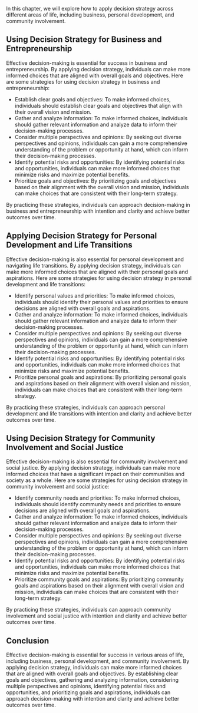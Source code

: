 
In this chapter, we will explore how to apply decision strategy across different areas of life, including business, personal development, and community involvement.

Using Decision Strategy for Business and Entrepreneurship
---------------------------------------------------------

Effective decision-making is essential for success in business and entrepreneurship. By applying decision strategy, individuals can make more informed choices that are aligned with overall goals and objectives. Here are some strategies for using decision strategy in business and entrepreneurship:

* Establish clear goals and objectives: To make informed choices, individuals should establish clear goals and objectives that align with their overall vision and mission.
* Gather and analyze information: To make informed choices, individuals should gather relevant information and analyze data to inform their decision-making processes.
* Consider multiple perspectives and opinions: By seeking out diverse perspectives and opinions, individuals can gain a more comprehensive understanding of the problem or opportunity at hand, which can inform their decision-making processes.
* Identify potential risks and opportunities: By identifying potential risks and opportunities, individuals can make more informed choices that minimize risks and maximize potential benefits.
* Prioritize goals and objectives: By prioritizing goals and objectives based on their alignment with the overall vision and mission, individuals can make choices that are consistent with their long-term strategy.

By practicing these strategies, individuals can approach decision-making in business and entrepreneurship with intention and clarity and achieve better outcomes over time.

Applying Decision Strategy for Personal Development and Life Transitions
------------------------------------------------------------------------

Effective decision-making is also essential for personal development and navigating life transitions. By applying decision strategy, individuals can make more informed choices that are aligned with their personal goals and aspirations. Here are some strategies for using decision strategy in personal development and life transitions:

* Identify personal values and priorities: To make informed choices, individuals should identify their personal values and priorities to ensure decisions are aligned with overall goals and aspirations.
* Gather and analyze information: To make informed choices, individuals should gather relevant information and analyze data to inform their decision-making processes.
* Consider multiple perspectives and opinions: By seeking out diverse perspectives and opinions, individuals can gain a more comprehensive understanding of the problem or opportunity at hand, which can inform their decision-making processes.
* Identify potential risks and opportunities: By identifying potential risks and opportunities, individuals can make more informed choices that minimize risks and maximize potential benefits.
* Prioritize personal goals and aspirations: By prioritizing personal goals and aspirations based on their alignment with overall vision and mission, individuals can make choices that are consistent with their long-term strategy.

By practicing these strategies, individuals can approach personal development and life transitions with intention and clarity and achieve better outcomes over time.

Using Decision Strategy for Community Involvement and Social Justice
--------------------------------------------------------------------

Effective decision-making is also essential for community involvement and social justice. By applying decision strategy, individuals can make more informed choices that have a significant impact on their communities and society as a whole. Here are some strategies for using decision strategy in community involvement and social justice:

* Identify community needs and priorities: To make informed choices, individuals should identify community needs and priorities to ensure decisions are aligned with overall goals and aspirations.
* Gather and analyze information: To make informed choices, individuals should gather relevant information and analyze data to inform their decision-making processes.
* Consider multiple perspectives and opinions: By seeking out diverse perspectives and opinions, individuals can gain a more comprehensive understanding of the problem or opportunity at hand, which can inform their decision-making processes.
* Identify potential risks and opportunities: By identifying potential risks and opportunities, individuals can make more informed choices that minimize risks and maximize potential benefits.
* Prioritize community goals and aspirations: By prioritizing community goals and aspirations based on their alignment with overall vision and mission, individuals can make choices that are consistent with their long-term strategy.

By practicing these strategies, individuals can approach community involvement and social justice with intention and clarity and achieve better outcomes over time.

Conclusion
----------

Effective decision-making is essential for success in various areas of life, including business, personal development, and community involvement. By applying decision strategy, individuals can make more informed choices that are aligned with overall goals and objectives. By establishing clear goals and objectives, gathering and analyzing information, considering multiple perspectives and opinions, identifying potential risks and opportunities, and prioritizing goals and aspirations, individuals can approach decision-making with intention and clarity and achieve better outcomes over time.
